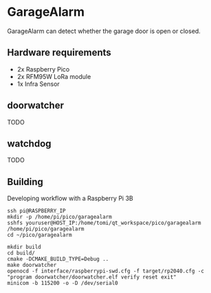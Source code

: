 GarageAlarm
===========

GarageAlarm can detect whether the garage door is open or closed.

Hardware requirements
---------------------

 - 2x Raspberry Pico
 - 2x RFM95W LoRa module
 - 1x Infra Sensor


doorwatcher
-----------

TODO


watchdog
--------

TODO


Building
--------

Developing workflow with a Raspberry Pi 3B

```
ssh pi@RASPBERRY_IP
mkdir -p /home/pi/pico/garagealarm
sshfs youruser@HOST_IP:/home/tomi/qt_workspace/pico/garagealarm /home/pi/pico/garagealarm
cd ~/pico/garagealarm

mkdir build
cd build/
cmake -DCMAKE_BUILD_TYPE=Debug ..
make doorwatcher
openocd -f interface/raspberrypi-swd.cfg -f target/rp2040.cfg -c "program doorwatcher/doorwatcher.elf verify reset exit"
minicom -b 115200 -o -D /dev/serial0
```
